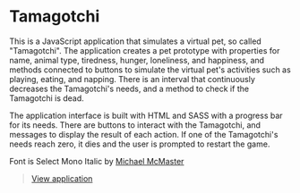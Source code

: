 # Tamagotchi

This is a JavaScript application that simulates a virtual pet, so called "Tamagotchi". The application creates a pet prototype with properties for name, animal type, tiredness, hunger, loneliness, and happiness, and methods connected to buttons to simulate the virtual pet's activities such as playing, eating, and napping. There is an interval that continuously decreases the Tamagotchi's needs, and a method to check if the Tamagotchi is dead.

The application interface is built with HTML and SASS with a progress bar for its needs. There are buttons to interact with the Tamagotchi, and messages to display the result of each action. If one of the Tamagotchi's needs reach zero, it dies and the user is prompted to restart the game.

Font is Select Mono Italic by [Michael McMaster](http://michaeljmcmaster.com/selectmono)

>[View application](https://stormstina.github.io/tamagotchi/)
